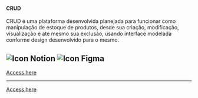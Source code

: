 #### CRUD
CRUD é uma plataforma desenvolvida planejada para funcionar como manipulação de estoque de produtos, desde sua criação, modificação, visualização e ate mesmo sua exclusão, usando interface modelada conforme design desenvolvido para o mesmo.

![Icon Notion](https://img.shields.io/badge/Notion-000000?style=for-the-badge&logo=notion&logoColor=white) ![Icon Figma](https://img.shields.io/badge/Figma-000000?style=for-the-badge&logo=figma&logoColor=white) 
---
[Access here](https://www.google.coms)



---
[Access here](https://www.google.coms)